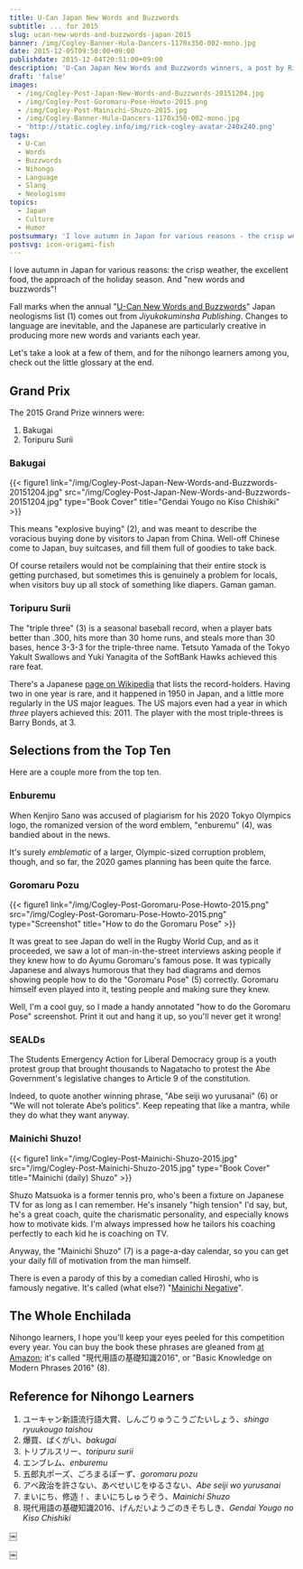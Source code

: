 ```yaml
---
title: U-Can Japan New Words and Buzzwords
subtitle: ... for 2015
slug: ucan-new-words-and-buzzwords-japan-2015
banner: /img/Cogley-Banner-Hula-Dancers-1170x350-002-mono.jpg
date: 2015-12-05T09:50:00+09:00
publishdate: 2015-12-04T20:51:00+09:00
description: 'U-Can Japan New Words and Buzzwords winners, a post by Rick Cogley.'
draft: 'false'
images:
  - /img/Cogley-Post-Japan-New-Words-and-Buzzwords-20151204.jpg
  - /img/Cogley-Post-Goromaru-Pose-Howto-2015.png
  - /img/Cogley-Post-Mainichi-Shuzo-2015.jpg
  - /img/Cogley-Banner-Hula-Dancers-1170x350-002-mono.jpg
  - 'http://static.cogley.info/img/rick-cogley-avatar-240x240.png'
tags:
  - U-Can
  - Words
  - Buzzwords
  - Nihongo
  - Language
  - Slang
  - Neologisms
topics:
  - Japan
  - Culture
  - Humor
postsummary: 'I love autumn in Japan for various reasons - the crisp weather, the excellent food, the approach of the holiday season. And new words and buzzwords!'
postsvg: icon-origami-fish
---
```


I love autumn in Japan for various reasons: the crisp weather, the excellent food, the approach of the holiday season. And "new words and buzzwords"!

<!--more-->

Fall marks when the annual "[U-Can New Words and Buzzwords](http://singo.jiyu.co.jp)" Japan neologisms list (1) comes out from _Jiyukokuminsha Publishing_. Changes to language are inevitable, and the Japanese are particularly creative in producing more new words and variants each year.

Let's take a look at a few of them, and for the nihongo learners among you, check out the little glossary at the end.

## Grand Prix

The 2015 Grand Prize winners were:

1. Bakugai
2. Toripuru Surii

### Bakugai

{{< figure1 link="/img/Cogley-Post-Japan-New-Words-and-Buzzwords-20151204.jpg" src="/img/Cogley-Post-Japan-New-Words-and-Buzzwords-20151204.jpg" type="Book Cover" title="Gendai Yougo no Kiso Chishiki" >}}

This means "explosive buying" (2), and was meant to describe the voracious buying done by visitors to Japan from China. Well-off Chinese come to Japan, buy suitcases, and fill them full of goodies to take back.

Of course retailers would not be complaining that their entire stock is getting purchased, but sometimes this is genuinely a problem for locals, when visitors buy up all stock of something like diapers. Gaman gaman.

### Toripuru Surii

The "triple three" (3) is a seasonal baseball record, when a player bats better than .300, hits more than 30 home runs, and steals more than 30 bases, hence 3-3-3 for the triple-three name. Tetsuto Yamada of the Tokyo Yakult Swallows and Yuki Yanagita of the SoftBank Hawks achieved this rare feat.

There's a Japanese [page on Wikipedia](https://ja.wikipedia.org/wiki/%E3%83%88%E3%83%AA%E3%83%97%E3%83%AB%E3%82%B9%E3%83%AA%E3%83%BC) that lists the record-holders. Having two in one year is rare, and it happened in 1950 in Japan, and a little more regularly in the US major leagues. The US majors even had a year in which _three_ players achieved this: 2011. The player with the most triple-threes is Barry Bonds, at 3.

## Selections from the Top Ten

Here are a couple more from the top ten.

### Enburemu

When Kenjiro Sano was accused of plagiarism for his 2020 Tokyo Olympics logo, the romanized version of the word emblem, "enburemu" (4), was bandied about in the news.

It's surely _emblematic_ of a larger, Olympic-sized corruption problem, though, and so far, the 2020 games planning has been quite the farce.

### Goromaru Pozu

{{< figure1 link="/img/Cogley-Post-Goromaru-Pose-Howto-2015.png" src="/img/Cogley-Post-Goromaru-Pose-Howto-2015.png" type="Screenshot" title="How to do the Goromaru Pose" >}}

It was great to see Japan do well in the Rugby World Cup, and as it proceeded, we saw a lot of man-in-the-street interviews asking people if they knew how to do Ayumu Goromaru's famous pose. It was typically Japanese and always humorous that they had diagrams and demos showing people how to do the "Goromaru Pose" (5) correctly. Goromaru himself even played into it, testing people and making sure they knew.

Well, I'm a cool guy, so I made a handy annotated "how to do the Goromaru Pose" screenshot. Print it out and hang it up, so you'll never get it wrong!

### SEALDs

The Students Emergency Action for Liberal Democracy group is a youth protest group that brought thousands to Nagatacho to protest the Abe Government's legislative changes to Article 9 of the constitution.

Indeed, to quote another winning phrase, "Abe seiji wo yurusanai" (6) or "We will not tolerate Abe’s politics". Keep repeating that like a mantra, while they do what they want anyway.

### Mainichi Shuzo!

{{< figure1 link="/img/Cogley-Post-Mainichi-Shuzo-2015.jpg" src="/img/Cogley-Post-Mainichi-Shuzo-2015.jpg" type="Book Cover" title="Mainichi (daily) Shuzo" >}}

Shuzo Matsuoka is a former tennis pro, who's been a fixture on Japanese TV for as long as I can remember. He's insanely "high tension" I'd say, but, he's a great coach, quite the charismatic personality, and especially knows how to motivate kids. I'm always impressed how he tailors his coaching perfectly to each kid he is coaching on TV.

Anyway, the "Mainichi Shuzo" (7) is a page-a-day calendar, so you can get your daily fill of motivation from the man himself.

There is even a parody of this by a comedian called Hiroshi, who is famously negative. It's called (what else?) "[Mainichi Negative](http://www.amazon.co.jp/dp/4426119928)".

## The Whole Enchilada

Nihongo learners, I hope you'll keep your eyes peeled for this competition every year. You can buy the book these phrases are gleaned from [at Amazon](http://www.amazon.co.jp/dp/4426101344); it's called "現代用語の基礎知識2016", or "Basic Knowledge on Modern Phrases 2016" (8).

## Reference for Nihongo Learners

1. ユーキャン新語流行語大賞、しんごりゅうこうごたいしょう、_shingo ryuukougo taishou_
2. 爆買、ばくがい、_bakugai_
3. トリプルスリー、_toripuru surii_
4. エンブレム、_enburemu_
5. 五郎丸ポーズ、ごろまるぽーず、_goromaru pozu_
6. アベ政治を許さない、あべせいじをゆるさない、_Abe seiji wo yurusanai_
7. まいにち、修造！、まいにちしゅうぞう、_Mainichi Shuzo_
8. 現代用語の基礎知識2016、げんだいようごのきそちしき、_Gendai Yougo no Kiso Chishiki_



￼

￼
